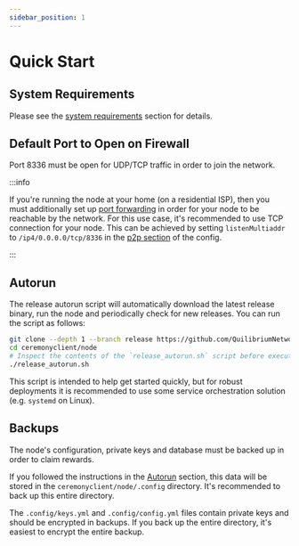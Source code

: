 ```yaml
---
sidebar_position: 1
---
```


# Quick Start

## System Requirements

Please see the [system requirements](system-requirements) section for details.

## Default Port to Open on Firewall

Port 8336 must be open for UDP/TCP traffic in order to join the network.

:::info

If you're running the node at your home (on a residential ISP), then you must additionally set up [port forwarding](https://portforward.com/router.htm) in order for your node to be reachable by the network.
For this use case, it's recommended to use TCP connection for your node.
This can be achieved by setting `listenMultiaddr` to `/ip4/0.0.0.0/tcp/8336` in the [p2p section](./advanced-configuration#peer-to-peer-networking-section) of the config.

:::

## Autorun

The release autorun script will automatically download the latest release binary, run the node and periodically check for new releases. You can run the script as follows:

```bash
git clone --depth 1 --branch release https://github.com/QuilibriumNetwork/ceremonyclient.git
cd ceremonyclient/node
# Inspect the contents of the `release_autorun.sh` script before executing it
./release_autorun.sh
```

This script is intended to help get started quickly, but for robust deployments it is recommended to use some service orchestration solution (e.g. `systemd` on Linux).

## Backups

The node's configuration, private keys and database must be backed up in order to claim rewards. 

If you followed the instructions in the [Autorun](#autorun) section, this data will be stored in the `ceremonyclient/node/.config` directory. It's recommended to back up this entire directory. 

The `.config/keys.yml` and `.config/config.yml` files contain private keys and should be encrypted in backups. If you back up the entire directory, it's easiest to encrypt the entire backup.




